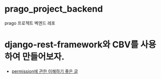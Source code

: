 # prago_project_backend
prago 프로젝트 벡엔드 레포

# django-rest-framework와 CBV를 사용하여 만들어보자.

- [permission에 관한 이해하기 좋은 글](https://medium.com/@donis_note/django-rest-framework-authentication-permission-%EC%9D%B8%EC%A6%9D%EA%B3%BC-%EA%B6%8C%ED%95%9C-cc9b183fd901)
